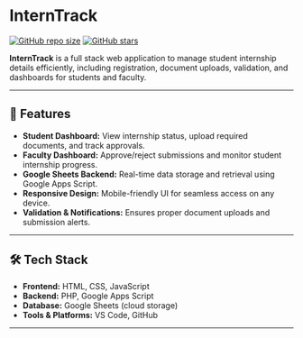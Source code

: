 # InternTrack

[![GitHub repo size](https://img.shields.io/github/repo-size/Hemalatha0807/InternTrack)](https://github.com/Hemalatha0807/InternTrack)
[![GitHub stars](https://img.shields.io/github/stars/Hemalatha0807/InternTrack)](https://github.com/Hemalatha0807/InternTrack)

**InternTrack** is a full stack web application to manage student internship details efficiently, including registration, document uploads, validation, and dashboards for students and faculty.

---

## 🚀 Features
- **Student Dashboard:** View internship status, upload required documents, and track approvals.
- **Faculty Dashboard:** Approve/reject submissions and monitor student internship progress.
- **Google Sheets Backend:** Real-time data storage and retrieval using Google Apps Script.
- **Responsive Design:** Mobile-friendly UI for seamless access on any device.
- **Validation & Notifications:** Ensures proper document uploads and submission alerts.

---

## 🛠 Tech Stack
- **Frontend:** HTML, CSS, JavaScript
- **Backend:** PHP, Google Apps Script
- **Database:** Google Sheets (cloud storage)
- **Tools & Platforms:** VS Code, GitHub

---
